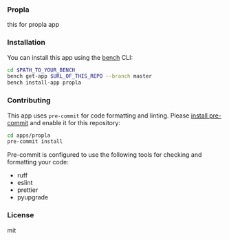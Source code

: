 ### Propla

this for propla app

### Installation

You can install this app using the [bench](https://github.com/frappe/bench) CLI:

```bash
cd $PATH_TO_YOUR_BENCH
bench get-app $URL_OF_THIS_REPO --branch master
bench install-app propla
```

### Contributing

This app uses `pre-commit` for code formatting and linting. Please [install pre-commit](https://pre-commit.com/#installation) and enable it for this repository:

```bash
cd apps/propla
pre-commit install
```

Pre-commit is configured to use the following tools for checking and formatting your code:

- ruff
- eslint
- prettier
- pyupgrade

### License

mit
